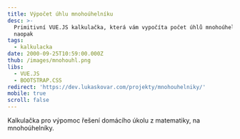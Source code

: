```yaml
---
title: Výpočet úhlu mnohoúhelníku
desc: >-
  Primitivní VUE.JS kalkulačka, která vám vypočíta počet úhlů mnohoúhelníku a
  naopak
tags:
  - kalkulacka
date: 2000-09-25T10:59:00.000Z
thub: /images/mnohouhl.png
libs:
  - VUE.JS
  - BOOTSTRAP.CSS
redirect: 'https://dev.lukaskovar.com/projekty/mnohouhelniky/'
mobile: true
scroll: false
---
```

Kalkulačka pro výpomoc řešení domácího úkolu z matematiky, na mnohoúhelníky.
